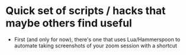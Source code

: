 # Quick set of scripts / hacks that maybe others find useful

* First (and only for now), there's one that uses Lua/Hammerspoon to automate taking screenshots of your zoom session with a shortcut
